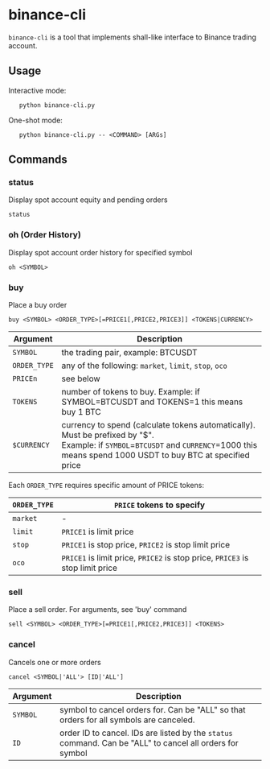 # binance-cli

`binance-cli` is a tool that implements shall-like interface to Binance trading account. 

## Usage

Interactive mode:

```
   python binance-cli.py 
```

One-shot mode:

```
   python binance-cli.py -- <COMMAND> [ARGs]
```

## Commands

### status

Display spot account equity and pending orders

```
status
```

### oh (Order History)

Display spot account order history for specified symbol

```
oh <SYMBOL>
```

### buy

Place a buy order

```
buy <SYMBOL> <ORDER_TYPE>[=PRICE1[,PRICE2,PRICE3]] <TOKENS|CURRENCY>
```

| Argument        | Description |
| --------------- | ----------- |
| `SYMBOL`        | the trading pair, example: BTCUSDT
| `ORDER_TYPE`    | any of the following: `market`, `limit`, `stop`, `oco`
| `PRICEn`        | see below
| `TOKENS`        | number of tokens to buy. Example: if SYMBOL=BTCUSDT and TOKENS=1 this means buy 1 BTC
| `$CURRENCY`     | currency to spend (calculate tokens automatically). Must be prefixed by "$". <br> Example: if `SYMBOL`=`BTCUSDT` and `CURRENCY`=1000 this means spend 1000 USDT to buy BTC at specified price |

Each `ORDER_TYPE` requires specific amount of PRICE tokens:

| `ORDER_TYPE` | `PRICE` tokens to specify |
| -------------|---------------------------|
| `market`     | -
| `limit`      | `PRICE1` is limit price
| `stop`       | `PRICE1` is stop price,  `PRICE2` is stop limit price
| `oco`        | `PRICE1` is limit price, `PRICE2` is stop price, `PRICE3` is stop limit price

### sell

Place a sell order. For arguments, see 'buy' command

```
sell <SYMBOL> <ORDER_TYPE>[=PRICE1[,PRICE2,PRICE3]] <TOKENS>
```

### cancel

Cancels one or more orders

```
cancel <SYMBOL|'ALL'> [ID|'ALL']
```

| Argument        | Description |
| --------------- | ----------- |
| `SYMBOL`        | symbol to cancel orders for. Can be "ALL" so that orders for all symbols are canceled.
| `ID`            | order ID to cancel.  IDs are listed by the `status` command. Can be "ALL" to cancel all orders for symbol
